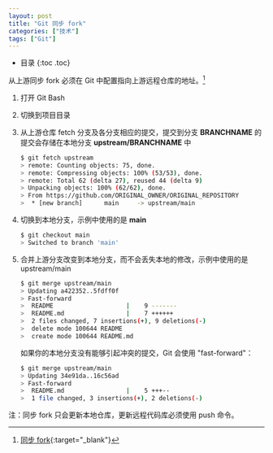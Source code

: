 ```yaml
---
layout: post
title: "Git 同步 fork"
categories: ["技术"]
tags: ["Git"]
---
```


* 目录
{:toc .toc}




从上游同步 fork 必须在 Git 中配置指向上游远程仓库的地址。[^1]

1. 打开 Git Bash

2. 切换到项目目录

3. 从上游仓库 fetch 分支及各分支相应的提交，提交到分支 **BRANCHNAME** 的提交会存储在本地分支 **upstream/BRANCHNAME** 中

   ```bash
   $ git fetch upstream
   > remote: Counting objects: 75, done.
   > remote: Compressing objects: 100% (53/53), done.
   > remote: Total 62 (delta 27), reused 44 (delta 9)
   > Unpacking objects: 100% (62/62), done.
   > From https://github.com/ORIGINAL_OWNER/ORIGINAL_REPOSITORY
   >  * [new branch]      main     -> upstream/main
   ```

4. 切换到本地分支，示例中使用的是 **main**

   ```bash
   $ git checkout main
   > Switched to branch 'main'
   ```

5. 合并上游分支改变到本地分支，而不会丢失本地的修改，示例中使用的是 upstream/main

   ```bash
   $ git merge upstream/main
   > Updating a422352..5fdff0f
   > Fast-forward
   >  README                    |    9 -------
   >  README.md                 |    7 ++++++
   >  2 files changed, 7 insertions(+), 9 deletions(-)
   >  delete mode 100644 README
   >  create mode 100644 README.md
   ```

   如果你的本地分支没有能够引起冲突的提交，Git 会使用 "fast-forward"：

   ```bash
   $ git merge upstream/main
   > Updating 34e91da..16c56ad
   > Fast-forward
   >  README.md                 |    5 +++--
   >  1 file changed, 3 insertions(+), 2 deletions(-)
   ```

注：同步 fork 只会更新本地仓库，更新远程代码库必须使用 push 命令。








[^1]: [同步 fork](https://docs.github.com/en/github/collaborating-with-pull-requests/working-with-forks/syncing-a-fork){:target="_blank"}

